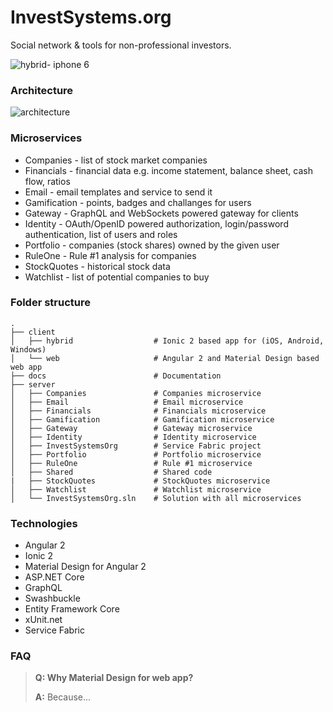 # InvestSystems.org

Social network & tools for non-professional investors.

![hybrid- iphone 6](https://cloud.githubusercontent.com/assets/8171434/18615430/452bbe78-7da7-11e6-821c-5377980a4a52.png)


### Architecture

![architecture](https://cloud.githubusercontent.com/assets/8171434/18032948/3d4e003a-6d17-11e6-9d21-31ea6baeddfc.png)


### Microservices

* Companies - list of stock market companies
* Financials - financial data e.g. income statement, balance sheet, cash flow, ratios
* Email - email templates and service to send it
* Gamification - points, badges and challanges for users
* Gateway - GraphQL and WebSockets powered gateway for clients
* Identity - OAuth/OpenID powered authorization, login/password authentication, list of users and roles
* Portfolio - companies (stock shares) owned by the given user
* RuleOne - Rule #1 analysis for companies
* StockQuotes - historical stock data
* Watchlist - list of potential companies to buy


### Folder structure
    .
    ├── client
    │   ├── hybrid                  # Ionic 2 based app for (iOS, Android, Windows)
    │   └── web                     # Angular 2 and Material Design based web app
    ├── docs                        # Documentation
    ├── server
    │   ├── Companies               # Companies microservice
    │   ├── Email                   # Email microservice
    │   ├── Financials              # Financials microservice
    │   ├── Gamification            # Gamification microservice
    │   ├── Gateway                 # Gateway microservice
    │   ├── Identity                # Identity microservice
    │   ├── InvestSystemsOrg        # Service Fabric project
    │   ├── Portfolio               # Portfolio microservice
    │   ├── RuleOne                 # Rule #1 microservice
    │   ├── Shared                  # Shared code
    |   ├── StockQuotes             # StockQuotes microservice
    │   ├── Watchlist               # Watchlist microservice
    │   └── InvestSystemsOrg.sln    # Solution with all microservices

### Technologies

* Angular 2
* Ionic 2
* Material Design for Angular 2
* ASP.NET Core
* GraphQL
* Swashbuckle
* Entity Framework Core
* xUnit.net
* Service Fabric

### FAQ

> **Q: Why Material Design for web app?**
>
> **A:** Because...